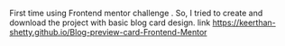 First time using Frontend mentor challenge .
So, I tried to create and download the project with basic blog card design.
link  https://keerthan-shetty.github.io/Blog-preview-card-Frontend-Mentor
